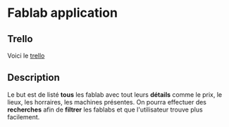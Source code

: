 # Fablab application

## Trello

Voici le [trello](https://trello.com/b/YkBBZ6Hy/fablab)

## Description

Le but est de listé **tous** les fablab avec tout leurs **détails** comme le prix, le lieux, les horraires, les machines présentes.
On pourra effectuer des **recherches** afin de **filtrer** les fablabs et que l'utilisateur trouve plus facilement. 
